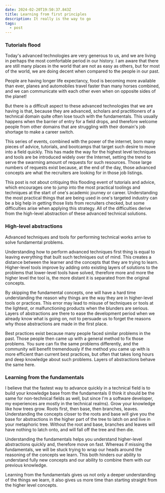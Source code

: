 ```yaml
---
date: 2024-02-20T19:50:37.843Z
title: Learning from first principles
description: It really is the way to go
tags:
  - post
---
```

### Tutorials flood

Today's advanced technologies are very generous to us, and we are living in perhaps the most comfortable period in our history. I am aware that there are still many places in the world that are not as easy as others, but for most of the world, we are doing decent when compared to the people in our past.

People are having longer life expectancy, food is becoming more available than ever, planes and automobiles travel faster than many horses combined, and we can communicate with each other even when on opposite sides of the planet!

But there is a difficult aspect to these advanced technologies that we are having is that, because they are advanced, scholars and practitioners of a technical domain quite often lose touch with the fundamentals. This usually happens when the barrier of entry for a field drops, and therefore welcome people from other domains that are struggling with their domain's job shortage to make a career switch.

This series of events, combined with the power of the internet, born many pieces of advice, tutorials, and bootcamps that target such desire to move into a field quickly. This has made the way for the highest level techniques and tools are be introduced widely over the Internet, setting the trend to serve the swarming amount of requests for such resources. Those large numbers of requests exist because, at the end of the day, those advanced concepts are what the recruiters are looking for in those job listings.

This post is not about critiquing this flooding event of tutorials and advice, which encourages one to jump into the most practical toolings and techniques at the start of one's academic journey or career. Understanding the most practical things that are being used in one's targeted industry can be a big help in getting those lists from recruiters checked, but some difficulties arise when applying this strategy. All of the difficulties derive from the high-level abstraction of these advanced technical solutions.

### High-level abstractions

Advanced techniques and tools for performing technical works arrive to solve fundamental problems.

Understanding how to perform advanced techniques first thing is equal to leaving everything that built such techniques out of mind. This creates a distance between the learner and the concepts that they are trying to learn. Higher-level tools improve by adding onto existing layers of solutions to the problems that lower-level tools have solved, therefore more and more the higher level the tool is, the more distant it is separated from the original concepts.

By skipping the fundamental concepts, one will have a hard time understanding the reason why things are the way they are in higher-level tools or practices. This error may lead to misuse of techniques or tools at the lightest, or malfunctioning products when the blunders are serious. Layers of abstractions are there to ease the development period when we already know what is going on, not to persuade us to forget the reasons why those abstractions are made in the first place.

Best practices exist because many people faced similar problems in the past. Those people then came up with a general method to fix those problems. You sure can fix the same problems differently, and the community will benefit tremendously if the method you came up with is more efficient than current best practices, but often that takes long hours and deep knowledge about such problems. Layers of abstractions behave the same here.

### Learning from the fundamentals 

I believe that the fastest way to advance quickly in a technical field is to build your knowledge base from the fundamentals (I think it should be the same for non-technical fields as well, but since I'm a software developer, my experiences are mostly in the technical realms). Grow your knowledge like how trees grow. Roots first, then base, then branches, leaves. Understanding the concepts closer to the roots and base will give you the base for abstractions in the higher part of the tree to latch on and live in your metaphoric tree. Without the root and base, branches and leaves will have nothing to latch onto, and will fall off the tree and then die.

Understanding the fundamentals helps you understand higher-level abstractions quickly and, therefore move on fast. Whereas if missing the fundamentals, we will be stuck trying to wrap our heads around the reasoning of the concepts we learn. This both hinders our ability to understand fully new concepts and our ability to combine them with our previous knowledge.

Learning from the fundamentals gives us not only a deeper understanding of the things we learn, it also gives us more time than starting straight from the higher level concepts.

